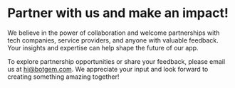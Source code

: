 # Partner with us and make an impact!

We believe in the power of collaboration and welcome partnerships with tech companies, service providers, and anyone with valuable feedback. Your insights and expertise can help shape the future of our app.

To explore partnership opportunities or share your feedback, please email us at hi@botgem.com. We appreciate your input and look forward to creating something amazing together!